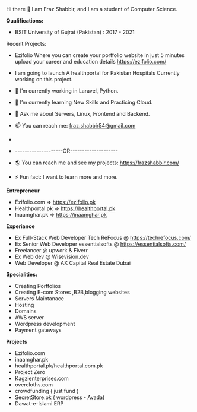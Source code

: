 Hi there 👋 I am Fraz Shabbir, and I am a student of Computer Science.

**Qualifications:**
- BSIT University of Gujrat (Pakistan) : 2017 - 2021



Recent Projects:
- Ezifolio Where you can create your portfolio website in just 5 minutes upload your career and education  details https://ezifolio.com/
- I am going to launch A healthportal for Pakistan Hospitals Currently working on this project.
- 🔭 I’m currently working in Laravel, Python.
- 🌱 I’m currently learning New Skills and Practicing Cloud.
- 💬 Ask me about Servers, Linux, Frontend and Backend.
- 📫 You can reach me: fraz.shabbir54@gmail.com

- 
- --------------------OR--------------------
- 🌎  You can reach me and see my projects: https://frazshabbir.com/
- ⚡ Fun fact: I want to learn more and more.

**Entrepreneur**
- Ezifolio.com => https://ezifolio.pk
- Healthportal.pk => https://healthportal.pk
- Inaamghar.pk => https://inaamghar.pk


**Experiance**
- Ex Full-Stack Web Developer Tech ReFocus @ https://techrefocus.com/
- Ex Senior Web Developer essentialsofts @ https://essentialsofts.com/
- Freelancer @ upwork & Fiverr
- Ex Web dev @ Wisevision.dev
- Web  Developer @ AX Capital Real Estate Dubai

**Specialities:**
 - Creating Portfolios
 - Creating E-com Stores ,B2B,blogging websites
 - Servers Maintanace
 - Hosting
 - Domains
 - AWS server
 - Wordpress development
 - Payment gateways
 
 **Projects**
 - Ezifolio.com
 - inaamghar.pk
 - healthportal.pk/healthportal.com.pk
 - Project Zero
 - Kagzienterprises.com
 - overcloths.com
 - crowdfunding  ( just fund ) 
 - SecretStore.pk ( wordpress - Avada)
 - Dawat-e-Islami ERP
   
